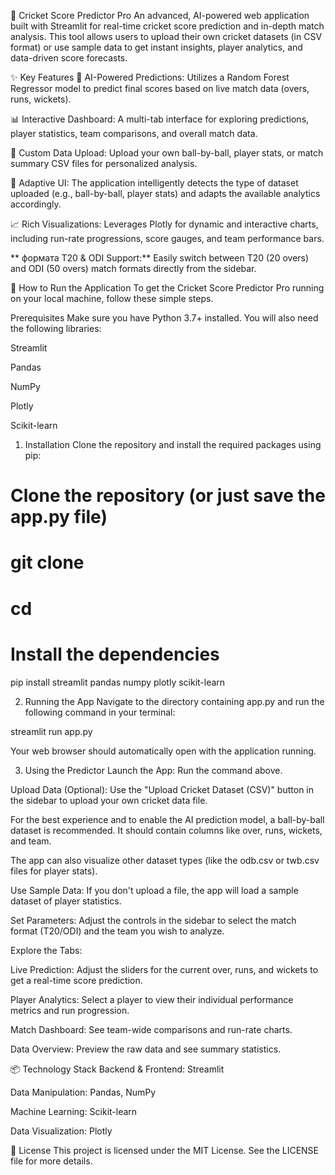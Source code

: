 🏏 Cricket Score Predictor Pro
An advanced, AI-powered web application built with Streamlit for real-time cricket score prediction and in-depth match analysis. This tool allows users to upload their own cricket datasets (in CSV format) or use sample data to get instant insights, player analytics, and data-driven score forecasts.

✨ Key Features
🧠 AI-Powered Predictions: Utilizes a Random Forest Regressor model to predict final scores based on live match data (overs, runs, wickets).

📊 Interactive Dashboard: A multi-tab interface for exploring predictions, player statistics, team comparisons, and overall match data.

📂 Custom Data Upload: Upload your own ball-by-ball, player stats, or match summary CSV files for personalized analysis.

🤖 Adaptive UI: The application intelligently detects the type of dataset uploaded (e.g., ball-by-ball, player stats) and adapts the available analytics accordingly.

📈 Rich Visualizations: Leverages Plotly for dynamic and interactive charts, including run-rate progressions, score gauges, and team performance bars.

** формата T20 & ODI Support:** Easily switch between T20 (20 overs) and ODI (50 overs) match formats directly from the sidebar.

🚀 How to Run the Application
To get the Cricket Score Predictor Pro running on your local machine, follow these simple steps.

Prerequisites
Make sure you have Python 3.7+ installed. You will also need the following libraries:

Streamlit

Pandas

NumPy

Plotly

Scikit-learn

1. Installation
Clone the repository and install the required packages using pip:

# Clone the repository (or just save the app.py file)
# git clone <your-repo-url>
# cd <your-repo-directory>

# Install the dependencies
pip install streamlit pandas numpy plotly scikit-learn

2. Running the App
Navigate to the directory containing app.py and run the following command in your terminal:

streamlit run app.py

Your web browser should automatically open with the application running.

3. Using the Predictor
Launch the App: Run the command above.

Upload Data (Optional): Use the "Upload Cricket Dataset (CSV)" button in the sidebar to upload your own cricket data file.

For the best experience and to enable the AI prediction model, a ball-by-ball dataset is recommended. It should contain columns like over, runs, wickets, and team.

The app can also visualize other dataset types (like the odb.csv or twb.csv files for player stats).

Use Sample Data: If you don't upload a file, the app will load a sample dataset of player statistics.

Set Parameters: Adjust the controls in the sidebar to select the match format (T20/ODI) and the team you wish to analyze.

Explore the Tabs:

Live Prediction: Adjust the sliders for the current over, runs, and wickets to get a real-time score prediction.

Player Analytics: Select a player to view their individual performance metrics and run progression.

Match Dashboard: See team-wide comparisons and run-rate charts.

Data Overview: Preview the raw data and see summary statistics.

📦 Technology Stack
Backend & Frontend: Streamlit

Data Manipulation: Pandas, NumPy

Machine Learning: Scikit-learn

Data Visualization: Plotly

📄 License
This project is licensed under the MIT License. See the LICENSE file for more details.
